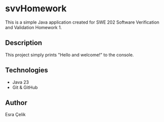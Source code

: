 # svvHomework

This is a simple Java application created for SWE 202 Software Verification and Validation Homework 1.

## Description
This project simply prints "Hello and welcome!" to the console.

## Technologies
- Java 23
- Git & GitHub

## Author
Esra Çelik
